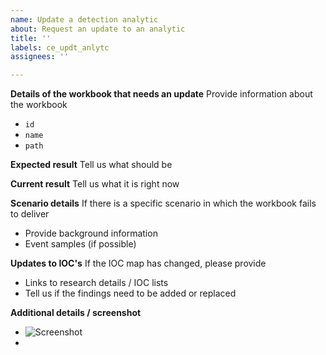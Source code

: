 ```yaml
---
name: Update a detection analytic
about: Request an update to an analytic
title: ''
labels: ce_updt_anlytc
assignees: ''

---
```


**Details of the workbook that needs an update**
Provide information about the workbook
- `id`
- `name`
- `path`

**Expected result**
Tell us what should be

**Current result**
Tell us what it is right now

**Scenario details**
If there is a specific scenario in which the workbook fails to deliver
- Provide background information
- Event samples (if possible)

**Updates to IOC's**
If the IOC map has changed, please provide
- Links to research details / IOC lists
- Tell us if the findings need to be added or replaced

**Additional details / screenshot**
- ![Screenshot]()
-
